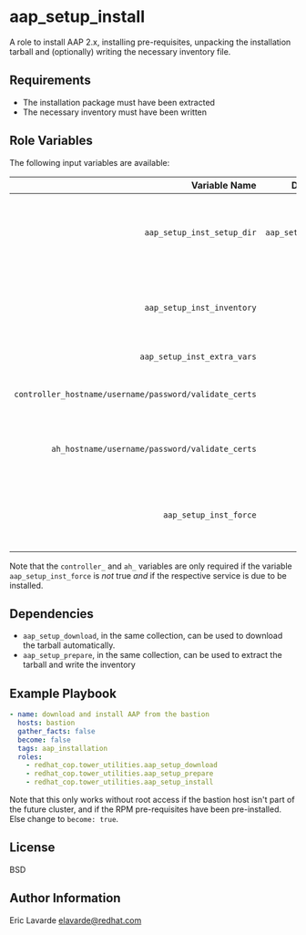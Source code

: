 aap\_setup\_install
=================

A role to install AAP 2.x, installing pre-requisites, unpacking the installation tarball and (optionally) writing the necessary inventory file.

Requirements
------------

* The installation package must have been extracted
* The necessary inventory must have been written

Role Variables
--------------

The following input variables are available:

|Variable Name|Default Value|Required|Description|Example|
|---:|:---:|:---:|:---|:---:|
|`aap_setup_inst_setup_dir`|"`{{ aap_setup_prep_setup_dir }}`"|no|absolute path where to find the extracted installation tarball on the remote host, note that `aap_setup_prep_setup_dir` is a fact set by the role `aap_setup_prepare`|'/var/tmp/myinstaller'|
|`aap_setup_inst_inventory`|"`inventory`"|no|path to the inventory file/directory to be used for the installation, the path can be absolute or relative to the previous directory|'/etc/ansible/inventory'|
|`aap_setup_inst_extra_vars`|`{}`|no|dictionary of extra vars to use when calling setup.sh|see [defaults/main.yml](defaults/main.yml)|
|`controller_hostname/username/password/validate_certs`|none|see below|hostname and credentials of the installed controller, necessary to test previous installation|see the 'redhat\_cop.controller\_configuration' collection|
|`ah_hostname/username/password/validate_certs`|none|see below|hostname and credentials of the installed automation hub, necessary to test previous installation|see the 'redhat\_cop.ah\_configuration' collection|
|`aap_setup_inst_force`|false|no|a boolean deciding if the installation should proceed even if the controller and the automation hub are already installed|see [defaults/main.yml](defaults/main.yml)|

Note that the `controller_` and `ah_` variables are only required if the variable `aap_setup_inst_force` is _not_ true _and_ if the respective service is due to be installed.

Dependencies
------------

* `aap_setup_download`, in the same collection, can be used to download the tarball automatically.
* `aap_setup_prepare`, in the same collection, can be used to extract the tarball and write the inventory

Example Playbook
----------------

```yaml
- name: download and install AAP from the bastion
  hosts: bastion
  gather_facts: false
  become: false
  tags: aap_installation
  roles:
    - redhat_cop.tower_utilities.aap_setup_download
    - redhat_cop.tower_utilities.aap_setup_prepare
    - redhat_cop.tower_utilities.aap_setup_install
```

Note that this only works without root access if the bastion host isn't part of the future cluster, and if the RPM pre-requisites have been pre-installed.
Else change to `become: true`.

License
-------

BSD

Author Information
------------------

Eric Lavarde <elavarde@redhat.com>
